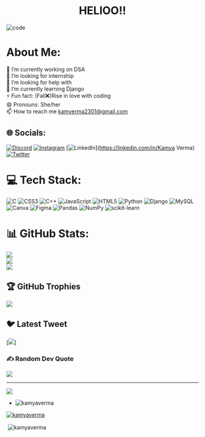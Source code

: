   <h1 align="center">HELIOO!! </h1>
  
![code](https://user-images.githubusercontent.com/85511676/122277978-1be8ea00-cf04-11eb-9bca-e5b93da487da.gif)

  

#  About Me:
🔭 I’m currently working on DSA<br>👯 I’m looking for internship<br>🤝 I’m looking for help with<br>🌱 I’m currently learning Django<br>⚡ Fun fact: (Fall❌)Rise in love with coding<br>😄 Pronouns: She/her<br>📫 How to reach me kamverma2301@gmail.com


## 🌐 Socials:
[![Discord](https://img.shields.io/badge/Discord-%237289DA.svg?logo=discord&logoColor=white)](https://discord.gg/parleG#2312) [![Instagram](https://img.shields.io/badge/Instagram-%23E4405F.svg?logo=Instagram&logoColor=white)](https://instagram.com/kamya_verma_) [![LinkedIn](https://img.shields.io/badge/LinkedIn-%230077B5.svg?logo=linkedin&logoColor=white)](https://linkedin.com/in/Kamya Verma) [![Twitter](https://img.shields.io/badge/Twitter-%231DA1F2.svg?logo=Twitter&logoColor=white)](https://twitter.com/KAMYAVERMA23) 

# 💻 Tech Stack:
![C](https://img.shields.io/badge/c-%2300599C.svg?style=flat-square&logo=c&logoColor=white) ![CSS3](https://img.shields.io/badge/css3-%231572B6.svg?style=flat-square&logo=css3&logoColor=white) ![C++](https://img.shields.io/badge/c++-%2300599C.svg?style=flat-square&logo=c%2B%2B&logoColor=white) ![JavaScript](https://img.shields.io/badge/javascript-%23323330.svg?style=flat-square&logo=javascript&logoColor=%23F7DF1E) ![HTML5](https://img.shields.io/badge/html5-%23E34F26.svg?style=flat-square&logo=html5&logoColor=white) ![Python](https://img.shields.io/badge/python-3670A0?style=flat-square&logo=python&logoColor=ffdd54) ![Django](https://img.shields.io/badge/django-%23092E20.svg?style=flat-square&logo=django&logoColor=white) ![MySQL](https://img.shields.io/badge/mysql-%2300f.svg?style=flat-square&logo=mysql&logoColor=white) ![Canva](https://img.shields.io/badge/Canva-%2300C4CC.svg?style=flat-square&logo=Canva&logoColor=white) 	![Figma](https://img.shields.io/badge/figma-%23F24E1E.svg?style=flat-square&logo=figma&logoColor=white) ![Pandas](https://img.shields.io/badge/pandas-%23150458.svg?style=flat-square&logo=pandas&logoColor=white) ![NumPy](https://img.shields.io/badge/numpy-%23013243.svg?style=flat-square&logo=numpy&logoColor=white) ![scikit-learn](https://img.shields.io/badge/scikit--learn-%23F7931E.svg?style=flat-square&logo=scikit-learn&logoColor=white)
# 📊 GitHub Stats:
![](https://github-readme-stats.vercel.app/api?username=KAMYAVERMA&theme=midnight-purple&hide_border=true&include_all_commits=false&count_private=false)<br/>
![](https://github-readme-streak-stats.herokuapp.com/?user=KAMYAVERMA&theme=midnight-purple&hide_border=true)<br/>
![](https://github-readme-stats.vercel.app/api/top-langs/?username=KAMYAVERMA&theme=midnight-purple&hide_border=true&include_all_commits=false&count_private=false&layout=compact)

## 🏆 GitHub Trophies
![](https://github-profile-trophy.vercel.app/?username=KAMYAVERMA&theme=onedark&no-frame=true&no-bg=true&margin-w=4)

## 🐦 Latest Tweet
[![](https://gtce.itsvg.in/api?username=KAMYAVERMA23)]

### ✍️ Random Dev Quote
![](https://quotes-github-readme.vercel.app/api?type=vetical&theme=tokyonight)

---
[![](https://visitcount.itsvg.in/api?id=KAMYAVERMA&icon=5&color=6)](https://visitcount.itsvg.in)

- <p align="left"> <img src="https://komarev.com/ghpvc/?username=kamyaverma&label=Profile%20views&color=0e75b6&style=flat" alt="kamyaverma" /> </p>

<p align="left"> <a href="https://github.com/ryo-ma/github-profile-trophy"><img src="https://github-profile-trophy.vercel.app/?username=kamyaverma" alt="kamyaverma" /></a> </p>


<p>&nbsp;<img align="center" src="https://github-readme-stats.vercel.app/api?username=kamyaverma&show_icons=true&locale=en" alt="kamyaverma" /></p>
